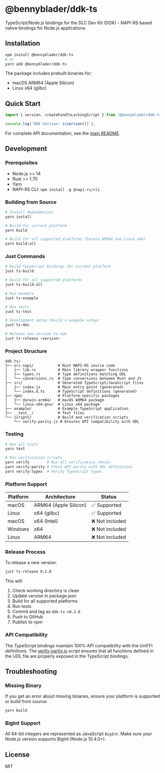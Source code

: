 # @bennyblader/ddk-ts

TypeScript/Node.js bindings for the DLC Dev Kit (DDK) - NAPI-RS based native bindings for Node.js applications.

## Installation

```bash
npm install @bennyblader/ddk-ts
# or
yarn add @bennyblader/ddk-ts
```

The package includes prebuilt binaries for:
- macOS ARM64 (Apple Silicon) 
- Linux x64 (glibc)

## Quick Start

```typescript
import { version, createFundTxLockingScript } from '@bennyblader/ddk-ts';

console.log(`DDK Version: ${version()}`);
```

For complete API documentation, see the [main README](../README.md#api-reference).

## Development

### Prerequisites

- Node.js >= 14
- Rust >= 1.70
- Yarn
- NAPI-RS CLI: `npm install -g @napi-rs/cli`

### Building from Source

```bash
# Install dependencies
yarn install

# Build for current platform
yarn build

# Build for all supported platforms (Darwin ARM64 and Linux x64)
yarn build:all
```

### Just Commands

```bash
# Build TypeScript bindings for current platform
just ts-build

# Build for all supported platforms
just ts-build-all

# Run example
just ts-example

# Run tests
just ts-test

# Development setup (build + example setup)
just ts-dev

# Release new version to npm
just ts-release <version>
```

### Project Structure

```
ddk-ts/
├── src-napi/           # Rust NAPI-RS source code
│   ├── lib.rs          # Main library wrapper functions
│   ├── types.rs        # Type definitions matching UDL
│   └── conversions.rs  # Type conversions between Rust and JS
├── src/                # Generated TypeScript/JavaScript files
│   ├── index.js        # Main entry point (generated)
│   └── index.d.ts      # TypeScript definitions (generated)
├── npm/                # Platform-specific packages
│   ├── darwin-arm64/   # macOS ARM64 package
│   └── linux-x64-gnu/  # Linux x64 package
├── example/            # Example TypeScript application
├── __test__/           # Test files
└── scripts/            # Build and verification scripts
    └── verify-parity.js # Ensures API compatibility with UDL
```

### Testing

```bash
# Run all tests
yarn test

# Run verification scripts
yarn verify        # Run all verification checks
yarn verify:parity # Check API parity with UDL definitions
yarn verify:types  # Verify TypeScript types
```

### Platform Support

| Platform | Architecture | Status |
|----------|-------------|---------|
| macOS    | ARM64 (Apple Silicon) | ✅ Supported |
| Linux    | x64 (glibc) | ✅ Supported |
| macOS    | x64 (Intel) | ❌ Not included |
| Windows  | x64 | ❌ Not included |
| Linux    | ARM64 | ❌ Not included |

### Release Process

To release a new version:

```bash
just ts-release 0.2.0
```

This will:
1. Check working directory is clean
2. Update version in package.json
3. Build for all supported platforms
4. Run tests
5. Commit and tag as `ddk-ts-v0.2.0`
6. Push to GitHub
7. Publish to npm

### API Compatibility

The TypeScript bindings maintain 100% API compatibility with the UniFFI definitions. The [verify-parity.js](scripts/verify-parity.js) script ensures that all functions defined in the UDL file are properly exposed in the TypeScript bindings.

## Troubleshooting

### Missing Binary

If you get an error about missing binaries, ensure your platform is supported or build from source:

```bash
yarn build
```

### BigInt Support

All 64-bit integers are represented as JavaScript `BigInt`. Make sure your Node.js version supports BigInt (Node.js 10.4.0+).

## License

MIT